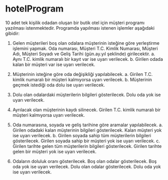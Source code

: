 # hotelProgram
10 adet tek kişilik odadan oluşan bir butik otel için müşteri programı yazılması istenmektedir.
Programda yapılması istenen işlemler aşağıdaki gibidir:
1) Gelen müşterileri boş olan odalara müşterinin isteğine göre yerleştirme işlemini yapmak. Oda
numarası, Müşteri T.C. Kimlik Numarası, Müşteri Adı, Müşteri Soyadı ve Geliş Tarihi (gün.ay.yıl
şeklinde) girilecektir.
a. Aynı T.C. kimlik numaralı bir kayıt var ise uyarı verilecek.
b. Girilen odada kalan bir müşteri var ise uyarı verilecek.
2) Müşterinin isteğine göre oda değişikliği yapılabilecek.
a. Girilen T.C. kimlik numaralı bir müşteri kalmıyorsa uyarı verilecek.
b. Müşterinin geçmek istediği oda dolu ise uyarı verilecek.
3) Dolu olan odalardaki müşterilerin bilgileri gösterilecek. Dolu oda yok ise uyarı verilecek.
4) Ayrılacak olan müşterinin kaydı silinecek. Girilen T.C. kimlik numaralı bir müşteri kalmıyorsa
uyarı verilecek.
5) Oda numarasına, soyada ve geliş tarihine göre aramalar yapılabilecek.
a. Girilen odadaki kalan müşterinin bilgileri gösterilecek. Kalan müşteri yok ise uyarı
verilecek.
b. Girilen soyada sahip tüm müşterilerin bilgileri gösterilecek. Girilen soyada sahip bir
müşteri yok ise uyarı verilecek.
c. Girilen tarihte gelen tüm müşterilerin bilgileri gösterilecek. Girilen tarihte gelen bir
müşteri yok ise uyarı verilecek.

6) Odaların doluluk oranı gösterilecek. Boş olan odalar gösterilecek. Boş oda yok ise uyarı
verilecek. Dolu olan odalar gösterilecek. Dolu oda yok ise uyarı verilecek.
